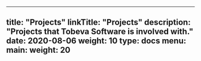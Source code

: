 
---
title: "Projects"
linkTitle: "Projects"
description: "Projects that Tobeva Software is involved with."
date: 2020-08-06
weight: 10
type: docs
menu:
  main:
    weight: 20
---


